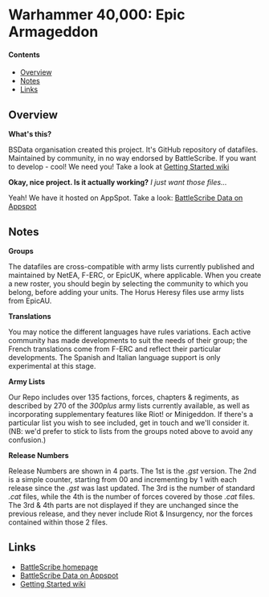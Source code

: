 Warhammer 40,000: Epic Armageddon
================

#### Contents ####

* [Overview][]
* [Notes][]
* [Links][]


[Overview]: #overview
[Notes]: #notes
[Links]: #links


## Overview ##

__What's this?__

BSData organisation created this project. It's GitHub repository of datafiles.
Maintained by community, in no way endorsed by BattleScribe. If you want
to develop - cool! We need you! Take a look at [Getting Started wiki][]

__Okay, nice project. Is it actually working?__ _I just want those files..._

Yeah! We have it hosted on AppSpot. Take a look: [BattleScribe Data on Appspot][]


## Notes ##

__Groups__

The datafiles are cross-compatible with army lists currently published and maintained by NetEA, F-ERC, or EpicUK, where applicable. When you create a new roster, you should begin by selecting the community to which you belong, before adding your units. The Horus Heresy files use army lists from EpicAU.

__Translations__

You may notice the different languages have rules variations. Each active community has made developments to suit the needs of their group; the French translations come from F-ERC and reflect their particular developments. The Spanish and Italian language support is only experimental at this stage.

__Army Lists__

Our Repo includes over 135 factions, forces, chapters & regiments, as described by 270 of the _300plus_ army lists currently available, as well as incorporating supplementary features like Riot! or Minigeddon. If there's a particular list you wish to see included, get in touch and we'll consider it. (NB: we'd prefer to stick to lists from the groups noted above to avoid any confusion.)

__Release Numbers__

Release Numbers are shown in 4 parts. The 1st is the _.gst_ version. The 2nd is a simple counter, starting from 00 and incrementing by 1 with each release since the _.gst_ was last updated. The 3rd is the number of standard _.cat_ files, while the 4th is the number of forces covered by those _.cat_ files. The 3rd & 4th parts are not displayed if they are unchanged since the previous release, and they never include Riot & Insurgency, nor the forces contained within those 2 files.


## Links ##

* [BattleScribe homepage][]
* [BattleScribe Data on Appspot][]
* [Getting Started wiki][]


[BattleScribe homepage]: http://www.battlescribe.net/
[BattleScribe Data on Appspot]: http://battlescribedata.appspot.com/#/repos
[Getting Started wiki]: https://github.com/BSData/bsdata/wiki/Home#getting-started

